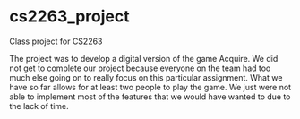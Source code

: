 # cs2263_project
Class project for CS2263 

The project was to develop a digital version of the game Acquire. We did not get to complete our project because everyone on the team had too much else going on to really focus on this particular assignment. What we have so far allows for at least two people to play the game. We just were not able to implement most of the features that we would have wanted to due to the lack of time. 
